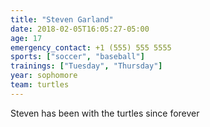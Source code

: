 ```yaml
---
title: "Steven Garland"
date: 2018-02-05T16:05:27-05:00
age: 17
emergency_contact: +1 (555) 555 5555
sports: ["soccer", "baseball"]
trainings: ["Tuesday", "Thursday"]
year: sophomore
team: turtles
---
```


Steven has been with the turtles since forever

